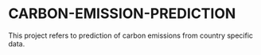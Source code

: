 # CARBON-EMISSION-PREDICTION
This project refers to prediction of carbon emissions from country specific data. 

